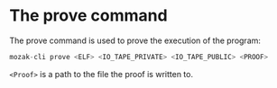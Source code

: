 # The prove command

The prove command is used to prove the execution of the program:

```rust
mozak-cli prove <ELF> <IO_TAPE_PRIVATE> <IO_TAPE_PUBLIC> <PROOF>
```

`<Proof>` is a path to the file the proof is written to.